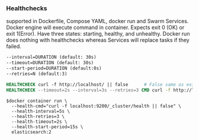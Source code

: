 ### Healthchecks

supported in Dockerfile, Compose YAML, docker run and Swarm Services. Docker engine will execute command in container. Expects exit 0 (OK) or exit 1(Error). Have three states: starting, healthy, and unhealthy. Docker run does nothing with healthchecks whereas Services will replace tasks if they failed.

```dockerfile
--interval=DURATION (default: 30s)
--timeout=DURATION (default: 30s)
--start-period=DURATION (default:0s)
--retries=N (default:3)

HEALTHCHECK curl -f http://localhost/ || false      # False same as exit 1
HEALTHCHECK --timeout=2s --interval=3s --retries=3 CMD curl -f http://localhost/ || exit 1
```

```
$docker container run \
  --health-cmd="curl -f localhost:9200/_cluster/health || false" \
  --health-interval=5s \
  --health-retries=3 \
  --health-timeout=2s \
  --health-start-period=15s \
  elasticsearch:2
```
